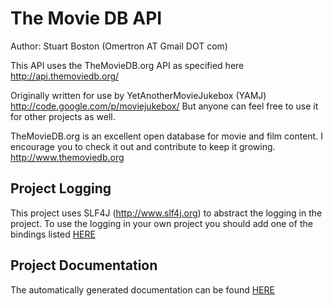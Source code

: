 The Movie DB API
================

Author: Stuart Boston (Omertron AT Gmail DOT com)

This API uses the TheMovieDB.org API as specified here http://api.themoviedb.org/

Originally written for use by YetAnotherMovieJukebox (YAMJ) http://code.google.com/p/moviejukebox/
But anyone can feel free to use it for other projects as well.

TheMovieDB.org is an excellent open database for movie and film content. I encourage you to check it out and contribute to keep it growing.
http://www.themoviedb.org

Project Logging
---------------
This project uses SLF4J (http://www.slf4j.org) to abstract the logging in the project.
To use the logging in your own project you should add one of the bindings listed [HERE](http://www.slf4j.org/manual.html#swapping)

Project Documentation
---------------------
The automatically generated documentation can be found [HERE](http://omertron.github.com/api-themoviedb/)
